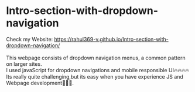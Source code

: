 # Intro-section-with-dropdown-navigation

Check my Website:
https://rahul369-v.github.io/Intro-section-with-dropdown-navigation/
<br><br>
This webpage consists of dropdown navigation menus, a common pattern on larger sites.<br>
I used javaScript for dropdown navigations and mobile responsible UI🔥🔥🔥🔥<br>
Its really quite challenging,but its easy when you have experience JS and Webpage development🔮🔮🙂.
